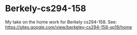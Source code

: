 # Berkely-cs294-158

My take on the home work for Berkely cs294-158. See: https://sites.google.com/view/berkeley-cs294-158-sp19/home
